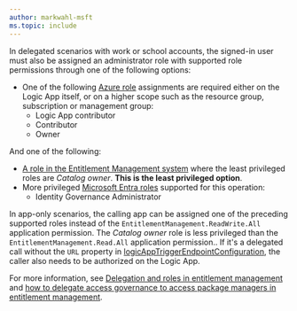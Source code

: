 ```yaml
---
author: markwahl-msft
ms.topic: include
---
```


<!-- Applies to:
- accessPackageAssignmentRequestWorkflowExtension-> create and all write's but resume
- customAccessPackageWorkflowExtension->likewise
-->

In delegated scenarios with work or school accounts, the signed-in user must also be assigned an administrator role with supported role permissions through one of the following options:

- One of the following [Azure role](azure/role-based-access-control/built-in-roles) assignments are required either on the Logic App itself, or on a higher scope such as the resource group, subscription or management group:
    - Logic App contributor
    - Contributor
    - Owner

And one of the following:

- [A role in the Entitlement Management system](/entra/id-governance/entitlement-management-delegate) where the least privileged roles are *Catalog owner*. **This is the least privileged option**.
- More privileged [Microsoft Entra roles](/entra/identity/role-based-access-control/permissions-reference?toc=%2Fgraph%2Ftoc.json) supported for this operation:
    - Identity Governance Administrator

In app-only scenarios, the calling app can be assigned one of the preceding supported roles instead of the `EntitlementManagement.ReadWrite.All` application permission. The *Catalog owner* role is less privileged than the `EntitlementManagement.Read.All` application permission.. If it's a delegated call without the `URL` property in [logicAppTriggerEndpointConfiguration](../api/resources/logicapptriggerendpointconfiguration.md), the caller also needs to be authorized on the Logic App.

For more information, see [Delegation and roles in entitlement management](/entra/id-governance/entitlement-management-delegate) and [how to delegate access governance to access package managers in entitlement management](/entra/id-governance/entitlement-management-delegate-managers).
